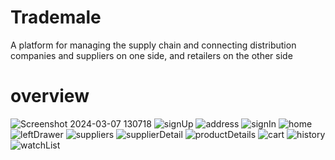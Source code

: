 # Trademale
 A platform for managing the supply chain and connecting distribution 
 companies and suppliers on one side, and retailers on the other side

 
# overview
![Screenshot 2024-03-07 130718](https://github.com/Nooraldenberkdar/SupplyChain_ClientApp/assets/110327814/def1604f-cd00-49c5-9004-8c2b928efb65)
![signUp](https://github.com/Nooraldenberkdar/SupplyChain_ClientApp/assets/110327814/9c18269d-a3f6-4614-87f1-fe352053c577)
![address](https://github.com/Nooraldenberkdar/SupplyChain_ClientApp/assets/110327814/784e1158-36d2-4732-9951-cc5ebc155417)
![signIn](https://github.com/Nooraldenberkdar/SupplyChain_ClientApp/assets/110327814/ee07c460-52dc-42df-b67b-ae6d357087b9)
![home](https://github.com/Nooraldenberkdar/SupplyChain_ClientApp/assets/110327814/a199face-786c-4692-b83e-02f01f0c2104)
![leftDrawer](https://github.com/Nooraldenberkdar/SupplyChain_ClientApp/assets/110327814/7de4df5b-548d-49d0-b209-24b5ec384820)
![suppliers](https://github.com/Nooraldenberkdar/SupplyChain_ClientApp/assets/110327814/29965cbd-8b21-4427-8482-a8fe3a3051d7)
![supplierDetail](https://github.com/Nooraldenberkdar/SupplyChain_ClientApp/assets/110327814/22aa0d2b-ea6a-4681-97cf-b5f17e8dbb01)
![productDetails](https://github.com/Nooraldenberkdar/SupplyChain_ClientApp/assets/110327814/00909e81-a97a-4e16-baf8-187d2032a755)
![cart](https://github.com/Nooraldenberkdar/SupplyChain_ClientApp/assets/110327814/cf0d7b48-6206-47a4-a071-1301ac65b787)
![history](https://github.com/Nooraldenberkdar/SupplyChain_ClientApp/assets/110327814/645007b2-355c-4140-94f6-7cfd8e14e576)
![watchList](https://github.com/Nooraldenberkdar/SupplyChain_ClientApp/assets/110327814/62a48fb2-f954-4d1d-b767-23f7af90d704)

 